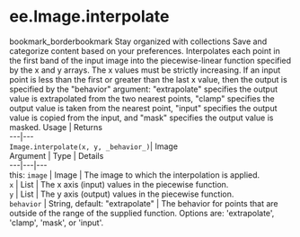  
#  ee.Image.interpolate
bookmark_borderbookmark Stay organized with collections  Save and categorize content based on your preferences. 
Interpolates each point in the first band of the input image into the piecewise-linear function specified by the x and y arrays. The x values must be strictly increasing. If an input point is less than the first or greater than the last x value, then the output is specified by the "behavior" argument: "extrapolate" specifies the output value is extrapolated from the two nearest points, "clamp" specifies the output value is taken from the nearest point, "input" specifies the output value is copied from the input, and "mask" specifies the output value is masked.
Usage | Returns  
---|---  
`Image.interpolate(x, y, _behavior_)`|  Image  
Argument | Type | Details  
---|---|---  
this: `image` | Image | The image to which the interpolation is applied.  
`x` | List | The x axis (input) values in the piecewise function.  
`y` | List | The y axis (output) values in the piecewise function.  
`behavior` | String, default: "extrapolate" | The behavior for points that are outside of the range of the supplied function. Options are: 'extrapolate', 'clamp', 'mask', or 'input'.  

